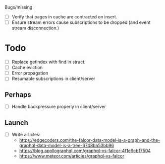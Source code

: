 Bugs/missing

- [ ] Verify that pages in cache are contracted on insert.
- [ ] Ensure stream errors cause subscriptions to be dropped (and event stream disconnection.)

# Todo

- [ ] Replace getIndex with find in struct.
- [ ] Cache eviction
- [ ] Error propagation
- [ ] Resumable subscriptions in client/server

## Perhaps
- [ ] Handle backpressure properly in client/server




## Launch
- [ ] Write articles:
  - https://edgecoders.com/the-falcor-data-model-is-a-graph-and-the-graphql-data-model-is-a-tree-6748ba53bb96
  - https://blog.apollographql.com/graphql-vs-falcor-4f1e9cbf7504
  - https://www.meteor.com/articles/graphql-vs-falcor
